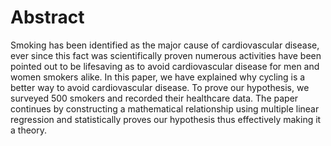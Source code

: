 # Abstract

Smoking has been identified as the major cause of
cardiovascular disease, ever since this fact was scientifically
proven numerous activities have been pointed out to be lifesaving
as to avoid cardiovascular disease for men and women
smokers alike. In this paper, we have explained why cycling is a
better way to avoid cardiovascular disease. To prove our
hypothesis, we surveyed 500 smokers and recorded their
healthcare data. The paper continues by constructing a
mathematical relationship using multiple linear regression and
statistically proves our hypothesis thus effectively making it a
theory.
